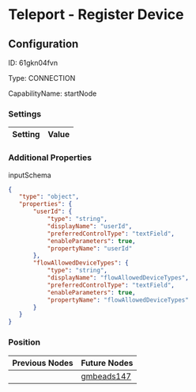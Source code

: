 # Teleport - Register Device
## Configuration
ID:  61gkn04fvn

Type: CONNECTION 

CapabilityName: startNode

### Settings
| Setting | Value  |
| :------------------------ | ---------------------------------------- |
 




### Additional Properties
inputSchema
 ```json 
{
	"type": "object",
	"properties": {
		"userId": {
			"type": "string",
			"displayName": "userId",
			"preferredControlType": "textField",
			"enableParameters": true,
			"propertyName": "userId"
		},
		"flowAllowedDeviceTypes": {
			"type": "string",
			"displayName": "flowAllowedDeviceTypes",
			"preferredControlType": "textField",
			"enableParameters": true,
			"propertyName": "flowAllowedDeviceTypes"
		}
	}
}
```




### Position
| Previous Nodes | Future Nodes |
| :------------- | ------------ |
|  | [gmbeads147](./gmbeads147.md) |